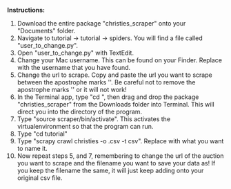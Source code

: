 **Instructions:**

1. Download the entire package "christies_scraper" onto your "Documents" folder. 
2. Navigate to tutorial -> tutorial -> spiders. You will find a file called "user_to_change.py". 
3. Open "user_to_change.py" with TextEdit.
4. Change your Mac username. This can be found on your Finder. Replace <insert username> with the username that you have found.
5. Change the url to scrape. Copy and paste the url you want to scrape between the apostrophe marks ''. Be careful not to remove the apostrophe marks '' or it will not work!
6. In the Terminal app, type "cd ", then drag and drop the package "christies_scraper" from the Downloads folder into Terminal. This will direct you into the directory of the program.
7. Type "source scraper/bin/activate". This activates the virtualenvironment so that the program can run.
8. Type "cd tutorial"
9. Type "scrapy crawl christies -o <filename>.csv -t csv". Replace <filename> with what you want to name it. 
10. Now repeat steps 5, and 7, remembering to change the url of the auction you want to scrape and the filename you want to save your data as! If you keep the filename the same, it will just keep adding onto your original csv file. 

